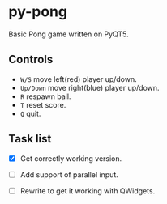 # py-pong
Basic Pong game written on PyQT5.
## Controls
- ```W/S``` move left(red) player up/down.
- ```Up/Down``` move right(blue) player up/down.
- ```R``` respawn ball.
- ```T``` reset score.
- ```Q``` quit.
## Task list
- [x] Get correctly working version.
- [ ] Add support of parallel input.
- [ ] Rewrite to get it working with QWidgets.

